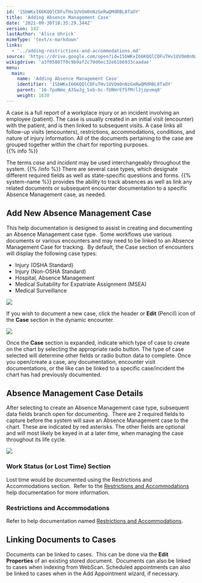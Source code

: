 ```yaml
---
id: '1SbWKxI66KQQlCDFuTHv1UVOm0nNzGeRwQMdRBL8TaOY'
title: 'Adding Absence Management Case'
date: '2021-09-30T18:35:29.344Z'
version: 142
lastAuthor: 'Alice Uhrick'
mimeType: 'text/x-markdown'
links:
  - '../adding-restrictions-and-accommodations.md'
source: 'https://drive.google.com/open?id=1SbWKxI66KQQlCDFuTHv1UVOm0nNzGeRwQMdRBL8TaOY'
wikigdrive: 'a3f05807f0c9b9af2c79d6ec32e61b6933caadae'
menu:
  main:
    name: 'Adding Absence Management Case'
    identifier: '1SbWKxI66KQQlCDFuTHv1UVOm0nNzGeRwQMdRBL8TaOY'
    parent: '16-7poNmo_A35wJg_Sxb-bc-fbNHrEfSfMrlJjzpvmq8'
    weight: 1630
---
```

A case is a full report of a workplace injury or an incident involving an employee (patient). The case is usually created in an initial visit (encounter) with the patient, and is then linked to subsequent visits. A case links all follow-up visits (encounters), restrictions, accommodations, conditions, and nature of injury information. All of the documents pertaining to the case are grouped together within the chart for reporting purposes.  
{{% info %}}

The terms *case* and *incident* may be used interchangeably throughout the system.
{{% /info %}}
There are several case types, which designate different required fields as well as state-specific questions and forms.  {{% system-name %}} provides the ability to track absences as well as link any related documents or subsequent encounter documentation to a specific Absence Management case, as needed.  
  
## **Add New Absence Management Case**  

This help documentation is designed to assist in creating and documenting an Absence Management case type.  Some workflows use various documents or various encounters and may need to be linked to an Absence Management Case for tracking. 
By default, the Case section of encounters will display the following case types:
* Injury (OSHA Standard) 
* Injury (Non-OSHA Standard) 
* Hospital, Absence Management 
* Medical Suitability for Expatriate Assignment (MSEA)
* Medical Surveillance

  
![](../adding-absence-management-case.assets/10000201000004A400000102E8549FDCA2FE867C.png)  


If you wish to document a new case, click the header or **Edit** (Pencil) icon of the **Case** section in the dynamic encounter.

  
![](../adding-absence-management-case.assets/10000201000004A400000102E5623BD7A1337E27.png)  


Once the **Case** section is expanded, indicate which type of case to create on the chart by selecting the appropriate radio button. The type of case selected will determine other fields or radio button data to complete. Once you open/create a case, any documentation, encounter visit documentations, or the like can be linked to a specific case/incident the chart has had previously documented.
  
## **Absence Management Case Details**  

After selecting to create an Absence Management case type, subsequent data fields branch open for documenting.  There are 2 required fields to capture before the system will save an Absence Management case to the chart. These are indicated by red asterisks. The other fields are optional and will most likely be keyed in at a later time, when managing the case throughout its life cycle.

  
![](../adding-absence-management-case.assets/1000020100000435000000F2A2F63798DDC1E820.png)  

  
### **Work Status (or Lost Time) Section**  

Lost time would be documented using the Restrictions and Accommodations section.  Refer to the [Restrictions and Accommodations](../adding-restrictions-and-accommodations.md) help documentation for more information.
  
### **Restrictions and Accommodations**  

Refer to help documentation named [Restrictions and Accommodations](../adding-restrictions-and-accommodations.md).
  
## **Linking Documents to Cases**  

Documents can be linked to cases.  This can be done via the **Edit Properties** of an existing stored document.  Documents can also be linked to cases when indexing from WebScan. Scheduled appointments can also be linked to cases when in the Add Appointment wizard, if necessary.

